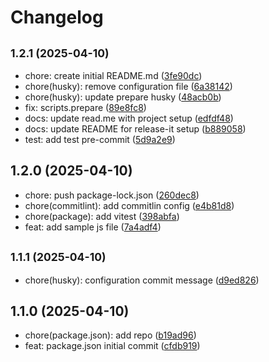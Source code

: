 # Changelog

## <small>1.2.1 (2025-04-10)</small>

* chore: create initial README.md ([3fe90dc](https://github.com/josefdclxvi/semantic-versioning---conventional-commits/commit/3fe90dc))
* chore(husky): remove configuration file ([6a38142](https://github.com/josefdclxvi/semantic-versioning---conventional-commits/commit/6a38142))
* chore(husky): update prepare husky ([48acb0b](https://github.com/josefdclxvi/semantic-versioning---conventional-commits/commit/48acb0b))
* fix: scripts.prepare ([89e8fc8](https://github.com/josefdclxvi/semantic-versioning---conventional-commits/commit/89e8fc8))
* docs: update read.me with project setup ([edfdf48](https://github.com/josefdclxvi/semantic-versioning---conventional-commits/commit/edfdf48))
* docs: update README for release-it setup ([b889058](https://github.com/josefdclxvi/semantic-versioning---conventional-commits/commit/b889058))
* test: add test pre-commit ([5d9a2e9](https://github.com/josefdclxvi/semantic-versioning---conventional-commits/commit/5d9a2e9))

## 1.2.0 (2025-04-10)

* chore: push package-lock.json ([260dec8](https://github.com/josefdclxvi/semantic-versioning---conventional-commits/commit/260dec8))
* chore(commitlint): add commitlin config ([e4b81d8](https://github.com/josefdclxvi/semantic-versioning---conventional-commits/commit/e4b81d8))
* chore(package): add vitest ([398abfa](https://github.com/josefdclxvi/semantic-versioning---conventional-commits/commit/398abfa))
* feat: add sample js file ([7a4adf4](https://github.com/josefdclxvi/semantic-versioning---conventional-commits/commit/7a4adf4))

## <small>1.1.1 (2025-04-10)</small>

* chore(husky): configuration commit message ([d9ed826](https://github.com/josefdclxvi/semantic-versioning---conventional-commits/commit/d9ed826))

## 1.1.0 (2025-04-10)

* chore(package.json): add repo ([b19ad96](https://github.com/josefdclxvi/semantic-versioning---conventional-commits/commit/b19ad96))
* feat: package.json initial commit ([cfdb919](https://github.com/josefdclxvi/semantic-versioning---conventional-commits/commit/cfdb919))
